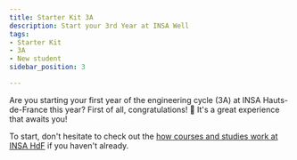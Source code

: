 ```yaml
---
title: Starter Kit 3A
description: Start your 3rd Year at INSA Well
tags:
- Starter Kit
- 3A
- New student
sidebar_position: 3

---
```


Are you starting your first year of the engineering cycle (3A) at INSA Hauts-de-France this year? First of all, congratulations! 🎉 It's a great experience that awaits you!

To start, don't hesitate to check out the [how courses and studies work at INSA HdF](/futur-etudiant/starter-packs#how-courses-work) if you haven't already.
